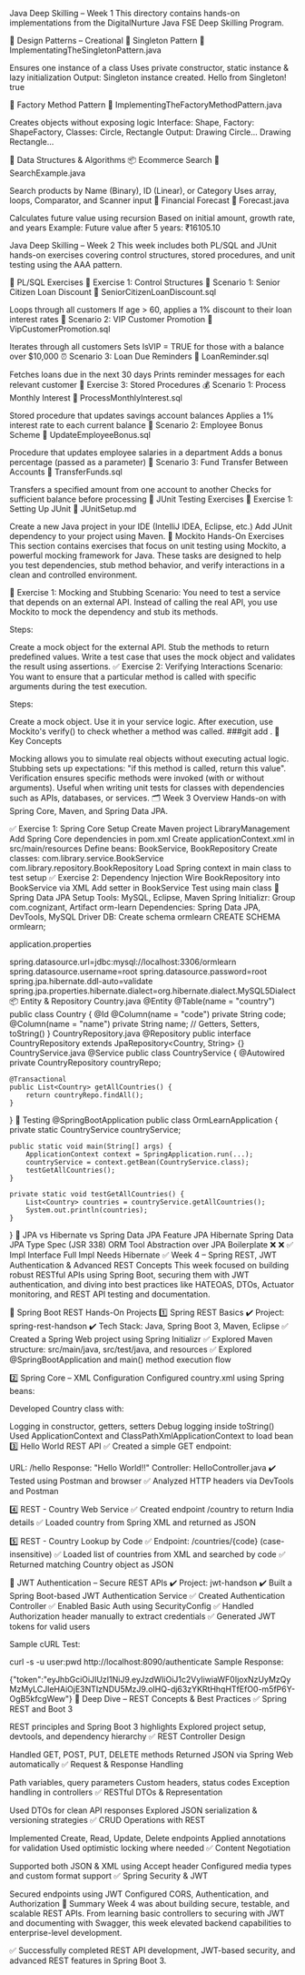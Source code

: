 Java Deep Skilling – Week 1
This directory contains hands-on implementations from the DigitalNurture Java FSE Deep Skilling Program.

🔹 Design Patterns – Creational
🧩 Singleton Pattern
📄 ImplementatingTheSingletonPattern.java

Ensures one instance of a class
Uses private constructor, static instance & lazy initialization
Output:
Singleton instance created. Hello from Singleton! true

🧩 Factory Method Pattern
📄 ImplementingTheFactoryMethodPattern.java

Creates objects without exposing logic
Interface: Shape, Factory: ShapeFactory, Classes: Circle, Rectangle
Output:
Drawing Circle...
Drawing Rectangle...

🔹 Data Structures & Algorithms
📦 Ecommerce Search
📄 SearchExample.java

Search products by Name (Binary), ID (Linear), or Category
Uses array, loops, Comparator, and Scanner input
🌱 Financial Forecast
📄 Forecast.java

Calculates future value using recursion
Based on initial amount, growth rate, and years
Example:
Future value after 5 years: ₹16105.10

Java Deep Skilling – Week 2
This week includes both PL/SQL and JUnit hands-on exercises covering control structures, stored procedures, and unit testing using the AAA pattern.

🔸 PL/SQL Exercises
🧮 Exercise 1: Control Structures
🏦 Scenario 1: Senior Citizen Loan Discount
📄 SeniorCitizenLoanDiscount.sql

Loops through all customers
If age > 60, applies a 1% discount to their loan interest rates
🌟 Scenario 2: VIP Customer Promotion
📄 VipCustomerPromotion.sql

Iterates through all customers
Sets IsVIP = TRUE for those with a balance over $10,000
⏰ Scenario 3: Loan Due Reminders
📄 LoanReminder.sql

Fetches loans due in the next 30 days
Prints reminder messages for each relevant customer
🧾 Exercise 3: Stored Procedures
💰 Scenario 1: Process Monthly Interest
📄 ProcessMonthlyInterest.sql

Stored procedure that updates savings account balances
Applies a 1% interest rate to each current balance
🎁 Scenario 2: Employee Bonus Scheme
📄 UpdateEmployeeBonus.sql

Procedure that updates employee salaries in a department
Adds a bonus percentage (passed as a parameter)
🔁 Scenario 3: Fund Transfer Between Accounts
📄 TransferFunds.sql

Transfers a specified amount from one account to another
Checks for sufficient balance before processing
🧪 JUnit Testing Exercises
🔧 Exercise 1: Setting Up JUnit
📄 JUnitSetup.md

Create a new Java project in your IDE (IntelliJ IDEA, Eclipse, etc.)
Add JUnit dependency to your project using Maven.
🧪 Mockito Hands-On Exercises
This section contains exercises that focus on unit testing using Mockito, a powerful mocking framework for Java. These tasks are designed to help you test dependencies, stub method behavior, and verify interactions in a clean and controlled environment.

🔁 Exercise 1: Mocking and Stubbing
Scenario:
You need to test a service that depends on an external API. Instead of calling the real API, you use Mockito to mock the dependency and stub its methods.

Steps:

Create a mock object for the external API.
Stub the methods to return predefined values.
Write a test case that uses the mock object and validates the result using assertions.
✅ Exercise 2: Verifying Interactions
Scenario:
You want to ensure that a particular method is called with specific arguments during the test execution.

Steps:

Create a mock object.
Use it in your service logic.
After execution, use Mockito's verify() to check whether a method was called.
###git add . 📌 Key Concepts

Mocking allows you to simulate real objects without executing actual logic.
Stubbing sets up expectations: "if this method is called, return this value".
Verification ensures specific methods were invoked (with or without arguments).
Useful when writing unit tests for classes with dependencies such as APIs, databases, or services.
🗂 Week 3 Overview
Hands-on with Spring Core, Maven, and Spring Data JPA.

✅ Exercise 1: Spring Core Setup
Create Maven project LibraryManagement
Add Spring Core dependencies in pom.xml
Create applicationContext.xml in src/main/resources
Define beans: BookService, BookRepository
Create classes:
com.library.service.BookService
com.library.repository.BookRepository
Load Spring context in main class to test setup
✅ Exercise 2: Dependency Injection
Wire BookRepository into BookService via XML
Add setter in BookService
Test using main class
🧪 Spring Data JPA
Setup
Tools: MySQL, Eclipse, Maven
Spring Initializr: Group com.cognizant, Artifact orm-learn
Dependencies: Spring Data JPA, DevTools, MySQL Driver
DB: Create schema ormlearn
CREATE SCHEMA ormlearn;

application.properties

spring.datasource.url=jdbc:mysql://localhost:3306/ormlearn
spring.datasource.username=root
spring.datasource.password=root
spring.jpa.hibernate.ddl-auto=validate
spring.jpa.properties.hibernate.dialect=org.hibernate.dialect.MySQL5Dialect
📦 Entity & Repository
Country.java
@Entity
@Table(name = "country")
public class Country {
    @Id @Column(name = "code") private String code;
    @Column(name = "name") private String name;
    // Getters, Setters, toString()
}
CountryRepository.java
@Repository
public interface CountryRepository extends JpaRepository<Country, String> {}
CountryService.java
@Service
public class CountryService {
    @Autowired private CountryRepository countryRepo;

    @Transactional
    public List<Country> getAllCountries() {
        return countryRepo.findAll();
    }
}
🔎 Testing
@SpringBootApplication
public class OrmLearnApplication {
    private static CountryService countryService;

    public static void main(String[] args) {
        ApplicationContext context = SpringApplication.run(...);
        countryService = context.getBean(CountryService.class);
        testGetAllCountries();
    }

    private static void testGetAllCountries() {
        List<Country> countries = countryService.getAllCountries();
        System.out.println(countries);
    }
}
🔄 JPA vs Hibernate vs Spring Data JPA
Feature	JPA	Hibernate	Spring Data JPA
Type	Spec (JSR 338)	ORM Tool	Abstraction over JPA
Boilerplate	❌	❌	✅
Impl	Interface	Full Impl	Needs Hibernate
✅ Week 4 – Spring REST, JWT Authentication & Advanced REST Concepts
This week focused on building robust RESTful APIs using Spring Boot, securing them with JWT authentication, and diving into best practices like HATEOAS, DTOs, Actuator monitoring, and REST API testing and documentation.

📘 Spring Boot REST Hands-On Projects
1️⃣ Spring REST Basics
✔️ Project: spring-rest-handson
✔️ Tech Stack: Java, Spring Boot 3, Maven, Eclipse
✅ Created a Spring Web project using Spring Initializr
✅ Explored Maven structure: src/main/java, src/test/java, and resources
✅ Explored @SpringBootApplication and main() method execution flow

2️⃣ Spring Core – XML Configuration
Configured country.xml using Spring beans:

<bean id="country" class="com.cognizant.springlearn.Country">
  <property name="code" value="IN" />
  <property name="name" value="India" />
</bean>
Developed Country class with:

Logging in constructor, getters, setters
Debug logging inside toString()
Used ApplicationContext and ClassPathXmlApplicationContext to load bean
3️⃣ Hello World REST API
✅ Created a simple GET endpoint:

URL: /hello
Response: "Hello World!!"
Controller: HelloController.java
✔️ Tested using Postman and browser
✅ Analyzed HTTP headers via DevTools and Postman

4️⃣ REST - Country Web Service
✅ Created endpoint /country to return India details
✅ Loaded country from Spring XML and returned as JSON

5️⃣ REST - Country Lookup by Code
✅ Endpoint: /countries/{code} (case-insensitive)
✅ Loaded list of countries from XML and searched by code
✅ Returned matching Country object as JSON

🔐 JWT Authentication – Secure REST APIs
✔️ Project: jwt-handson
✔️ Built a Spring Boot-based JWT Authentication Service
✅ Created Authentication Controller
✅ Enabled Basic Auth using SecurityConfig
✅ Handled Authorization header manually to extract credentials
✅ Generated JWT tokens for valid users

Sample cURL Test:

curl -s -u user:pwd http://localhost:8090/authenticate
Sample Response:

{"token":"eyJhbGciOiJIUzI1NiJ9.eyJzdWIiOiJ1c2VyIiwiaWF0IjoxNzUyMzQyMzMyLCJleHAiOjE3NTIzNDU5MzJ9.oIHQ-dj63zYKRtHhqHTfEfO0-m5fP6Y-OgB5kfcgWew"}
🧠 Deep Dive – REST Concepts & Best Practices
✅ Spring REST and Boot 3

REST principles and Spring Boot 3 highlights
Explored project setup, devtools, and dependency hierarchy
✅ REST Controller Design

Handled GET, POST, PUT, DELETE methods
Returned JSON via Spring Web automatically
✅ Request & Response Handling

Path variables, query parameters
Custom headers, status codes
Exception handling in controllers
✅ RESTful DTOs & Representation

Used DTOs for clean API responses
Explored JSON serialization & versioning strategies
✅ CRUD Operations with REST

Implemented Create, Read, Update, Delete endpoints
Applied annotations for validation
Used optimistic locking where needed
✅ Content Negotiation

Supported both JSON & XML using Accept header
Configured media types and custom format support
✅ Spring Security & JWT

Secured endpoints using JWT
Configured CORS, Authentication, and Authorization
📅 Summary
Week 4 was about building secure, testable, and scalable REST APIs. From learning basic controllers to securing with JWT and documenting with Swagger, this week elevated backend capabilities to enterprise-level development.

✅ Successfully completed REST API development, JWT-based security, and advanced REST features in Spring Boot 3.